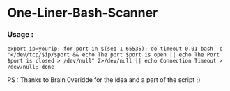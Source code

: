 # One-Liner-Bash-Scanner
### Usage :
```
export ip=yourip; for port in $(seq 1 65535); do timeout 0.01 bash -c "</dev/tcp/$ip/$port && echo The port $port is open || echo The Port $port is closed > /dev/null" 2>/dev/null || echo Connection Timeout > /dev/null; done 
```
PS : Thanks to Brain 0veridde for the idea and a part of the script ;)
